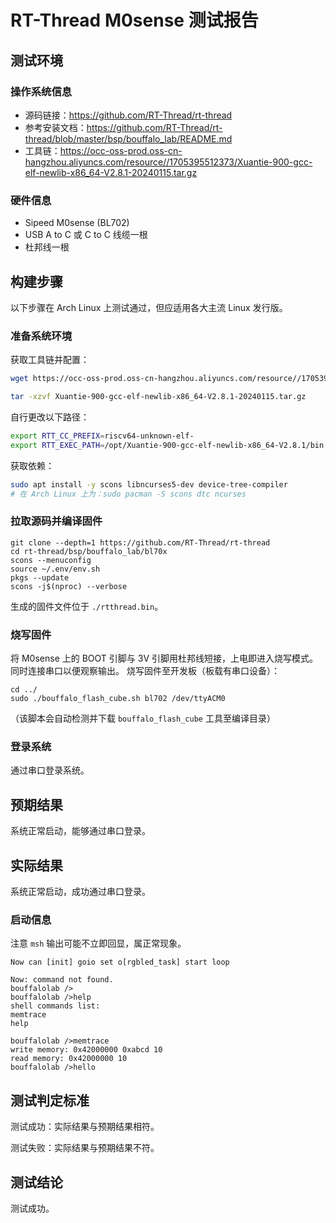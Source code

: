 # RT-Thread M0sense 测试报告

## 测试环境

### 操作系统信息
- 源码链接：https://github.com/RT-Thread/rt-thread
- 参考安装文档：https://github.com/RT-Thread/rt-thread/blob/master/bsp/bouffalo_lab/README.md
- 工具链：https://occ-oss-prod.oss-cn-hangzhou.aliyuncs.com/resource//1705395512373/Xuantie-900-gcc-elf-newlib-x86_64-V2.8.1-20240115.tar.gz

### 硬件信息

- Sipeed M0sense (BL702)
- USB A to C 或 C to C 线缆一根
- 杜邦线一根

## 构建步骤

以下步骤在 Arch Linux 上测试通过，但应适用各大主流 Linux 发行版。

### 准备系统环境

获取工具链并配置：
```bash
wget https://occ-oss-prod.oss-cn-hangzhou.aliyuncs.com/resource//1705395512373/Xuantie-900-gcc-elf-newlib-x86_64-V2.8.1-20240115.tar.gz

tar -xzvf Xuantie-900-gcc-elf-newlib-x86_64-V2.8.1-20240115.tar.gz
```

自行更改以下路径：
```bash
export RTT_CC_PREFIX=riscv64-unknown-elf-
export RTT_EXEC_PATH=/opt/Xuantie-900-gcc-elf-newlib-x86_64-V2.8.1/bin
```

获取依赖：
```bash
sudo apt install -y scons libncurses5-dev device-tree-compiler
# 在 Arch Linux 上为：sudo pacman -S scons dtc ncurses 
```

### 拉取源码并编译固件

```shell
git clone --depth=1 https://github.com/RT-Thread/rt-thread
cd rt-thread/bsp/bouffalo_lab/bl70x
scons --menuconfig
source ~/.env/env.sh
pkgs --update
scons -j$(nproc) --verbose
```
生成的固件文件位于 `./rtthread.bin`。


### 烧写固件

将 M0sense 上的 BOOT 引脚与 3V 引脚用杜邦线短接，上电即进入烧写模式。同时连接串口以便观察输出。
烧写固件至开发板（板载有串口设备）：
```shell
cd ../
sudo ./bouffalo_flash_cube.sh bl702 /dev/ttyACM0
```

（该脚本会自动检测并下载 `bouffalo_flash_cube` 工具至编译目录）

### 登录系统

通过串口登录系统。

## 预期结果

系统正常启动，能够通过串口登录。

## 实际结果

系统正常启动，成功通过串口登录。

### 启动信息

注意 `msh` 输出可能不立即回显，属正常现象。
```log
Now can [init] goio set o[rgbled_task] start loop

Now: command not found.
bouffalolab />
bouffalolab />help
shell commands list:
memtrace
help

bouffalolab />memtrace
write memory: 0x42000000 0xabcd 10
read memory: 0x42000000 10
bouffalolab />hello
```

## 测试判定标准

测试成功：实际结果与预期结果相符。

测试失败：实际结果与预期结果不符。

## 测试结论

测试成功。
